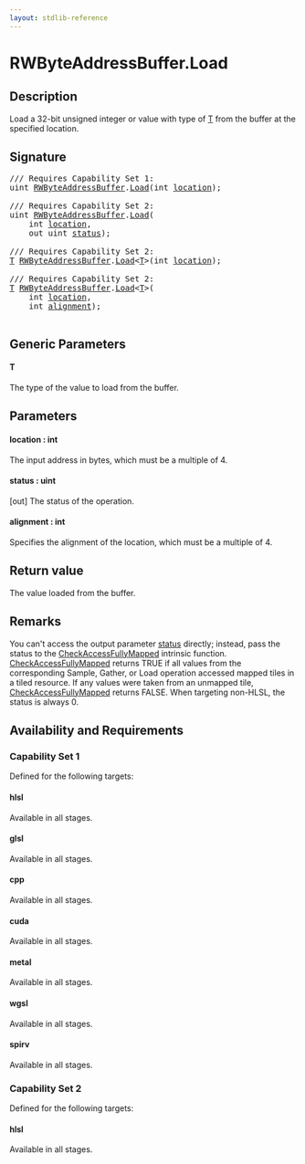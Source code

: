 ```yaml
---
layout: stdlib-reference
---
```


# RWByteAddressBuffer\.Load

## Description

Load a 32-bit unsigned integer or value with type of <span class='code'><a href="load-0#typeparam-T" class="code_type">T</a></span> from the buffer at the specified location.



## Signature 

<pre>
/// Requires Capability Set 1:
<span class="code_keyword">uint</span> <a href="../types/rwbyteaddressbuffer-0126d/index" class="code_type">RWByteAddressBuffer</a>.<a href="load-0">Load</a>(<span class="code_keyword">int</span> <a href="load-0#decl-location" class="code_param">location</a>);

/// Requires Capability Set 2:
<span class="code_keyword">uint</span> <a href="../types/rwbyteaddressbuffer-0126d/index" class="code_type">RWByteAddressBuffer</a>.<a href="load-0">Load</a>(
    <span class="code_keyword">int</span> <a href="load-0#decl-location" class="code_param">location</a>,
    <span class="code_keyword">out</span> <span class="code_keyword">uint</span> <a href="load-0#decl-status" class="code_param">status</a>);

/// Requires Capability Set 2:
<a href="load-0#typeparam-T" class="code_type">T</a> <a href="../types/rwbyteaddressbuffer-0126d/index" class="code_type">RWByteAddressBuffer</a>.<a href="load-0">Load</a>&lt;<a href="load-0#typeparam-T" class="code_type">T</a>&gt;(<span class="code_keyword">int</span> <a href="load-0#decl-location" class="code_param">location</a>);

/// Requires Capability Set 2:
<a href="load-0#typeparam-T" class="code_type">T</a> <a href="../types/rwbyteaddressbuffer-0126d/index" class="code_type">RWByteAddressBuffer</a>.<a href="load-0">Load</a>&lt;<a href="load-0#typeparam-T" class="code_type">T</a>&gt;(
    <span class="code_keyword">int</span> <a href="load-0#decl-location" class="code_param">location</a>,
    <span class="code_keyword">int</span> <a href="load-0#decl-alignment" class="code_param">alignment</a>);

</pre>

## Generic Parameters

####  <a id="typeparam-T"></a>T
The type of the value to load from the buffer.


## Parameters

####  <a id="decl-location"></a>location  : int
The input address in bytes, which must be a multiple of 4.

####  <a id="decl-status"></a>status  : uint
\[out\] The status of the operation.

####  <a id="decl-alignment"></a>alignment  : int
Specifies the alignment of the location, which must be a multiple of 4.


## Return value
The value loaded from the buffer.


## Remarks

You can't access the output parameter <span class='code'><a href="load-0#decl-status" class="code_param">status</a></span> directly; instead,
pass the status to the <span class='code'><a href="">CheckAccessFullyMapped</a></span> intrinsic function.
<span class='code'><a href="">CheckAccessFullyMapped</a></span> returns TRUE if all values from the corresponding Sample,
Gather, or Load operation accessed mapped tiles in a tiled resource.
If any values were taken from an unmapped tile, <span class='code'><a href="">CheckAccessFullyMapped</a></span> returns FALSE.
When targeting non-HLSL, the status is always 0.


## Availability and Requirements

### Capability Set 1

Defined for the following targets:

#### hlsl
Available in all stages.

#### glsl
Available in all stages.

#### cpp
Available in all stages.

#### cuda
Available in all stages.

#### metal
Available in all stages.

#### wgsl
Available in all stages.

#### spirv
Available in all stages.


### Capability Set 2

Defined for the following targets:

#### hlsl
Available in all stages.



